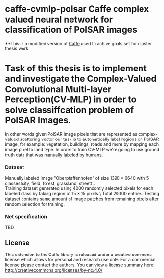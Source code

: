 # caffe-cvmlp-polsar Caffe complex valued neural network for classification of PolSAR images

**This is a modified version of [Caffe](https://github.com/BVLC/caffe) used to achive goals set for master thesis work <!--[architecture](link)** -->

# Task of this thesis is to implement and investigate the Complex-Valued Convolutional Multi-layer Perception(CV-MLP) in order to solve classiffcation problem of PolSAR Images.
In other words given PolSAR image pixels that are represented as complex-valued scattering
vector our task is to automatically label regions on PolSAR image, for example: vegetation,
buildings, roads and more by mapping each image pixel to land type.
In order to train CV-MLP we're going to use ground truth data that was manually labeled
by humans.

### Dataset

 Manually labeled image "Oberpfaffenhofen" of size $1390 * 6640$ with 5 classes(city, field, forest, grassland, street).\\	 
 Training dataset generated using 4000 randomly selected pixels for each labeled class by taking region of $15 \times 15$ pixels.\\
 Total 20000 entries.
 Testing dataset contains same amount of image patches from remaining pixels after random selection for training.

### Net specification

TBD

## License

This extension to the Caffe library is released under a creative commons license which allows for personal and research use only. For a commercial license please contact the authors. You can view a license summary here:
http://creativecommons.org/licenses/by-nc/4.0/
